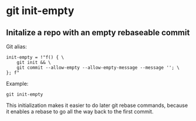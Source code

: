 # git init-empty

## Initalize a repo with an empty rebaseable commit

Git alias:

```git
init-empty = !"f() { \
    git init && \
    git commit --allow-empty --allow-empty-message --message ''; \
}; f"
```

Example:

```shell
git init-empty
```

This initialization makes it easier to do later git rebase commands,
because it enables a rebase to go all the way back to the first commit.
